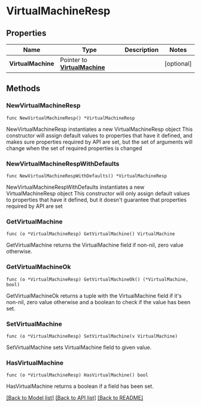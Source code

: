 # VirtualMachineResp

## Properties

Name | Type | Description | Notes
------------ | ------------- | ------------- | -------------
**VirtualMachine** | Pointer to [**VirtualMachine**](VirtualMachine.md) |  | [optional] 

## Methods

### NewVirtualMachineResp

`func NewVirtualMachineResp() *VirtualMachineResp`

NewVirtualMachineResp instantiates a new VirtualMachineResp object
This constructor will assign default values to properties that have it defined,
and makes sure properties required by API are set, but the set of arguments
will change when the set of required properties is changed

### NewVirtualMachineRespWithDefaults

`func NewVirtualMachineRespWithDefaults() *VirtualMachineResp`

NewVirtualMachineRespWithDefaults instantiates a new VirtualMachineResp object
This constructor will only assign default values to properties that have it defined,
but it doesn't guarantee that properties required by API are set

### GetVirtualMachine

`func (o *VirtualMachineResp) GetVirtualMachine() VirtualMachine`

GetVirtualMachine returns the VirtualMachine field if non-nil, zero value otherwise.

### GetVirtualMachineOk

`func (o *VirtualMachineResp) GetVirtualMachineOk() (*VirtualMachine, bool)`

GetVirtualMachineOk returns a tuple with the VirtualMachine field if it's non-nil, zero value otherwise
and a boolean to check if the value has been set.

### SetVirtualMachine

`func (o *VirtualMachineResp) SetVirtualMachine(v VirtualMachine)`

SetVirtualMachine sets VirtualMachine field to given value.

### HasVirtualMachine

`func (o *VirtualMachineResp) HasVirtualMachine() bool`

HasVirtualMachine returns a boolean if a field has been set.


[[Back to Model list]](../README.md#documentation-for-models) [[Back to API list]](../README.md#documentation-for-api-endpoints) [[Back to README]](../README.md)


